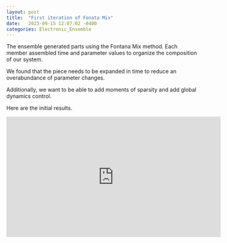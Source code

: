```yaml
---
layout: post
title:  "First iteration of Fonata Mix"
date:   2023-09-15 12:07:02 -0400
categories: Electronic_Ensemble
---
```



The ensemble generated parts using the Fontana Mix method. Each member assembled time and parameter values to organize the composition of our system. 

We found that the piece needs to be expanded in time to reduce an overabundance of parameter changes.

Additionally, we want to be able to add moments of sparsity and add global dynamics control. 

Here are the initial results.

<iframe width="560" height="315" src="https://www.youtube.com/embed/G74GtfS84fo?si=iPMrNe9a6FyUdzNv" title="YouTube video player" frameborder="0" allow="accelerometer; autoplay; clipboard-write; encrypted-media; gyroscope; picture-in-picture; web-share" allowfullscreen></iframe>

